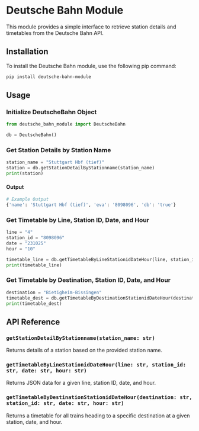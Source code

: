 # Deutsche Bahn Module

This module provides a simple interface to retrieve station details and timetables from the Deutsche Bahn API.

## Installation

To install the Deutsche Bahn module, use the following pip command:

```bash
pip install deutsche-bahn-module
```

## Usage

### Initialize DeutscheBahn Object

```python
from deutsche_bahn_module import DeutscheBahn

db = DeutscheBahn()
```

### Get Station Details by Station Name

```python
station_name = "Stuttgart Hbf (tief)"
station = db.getStationDetailByStationname(station_name)
print(station)
```

#### Output

```python
# Example Output
{'name': 'Stuttgart Hbf (tief)', 'eva': '8098096', 'db': 'true'}
```

### Get Timetable by Line, Station ID, Date, and Hour

```python
line = "4"
station_id = "8098096"
date = "231025"
hour = "10"

timetable_line = db.getTimetableByLineStationidDateHour(line, station_id, date, hour)
print(timetable_line)
```

### Get Timetable by Destination, Station ID, Date, and Hour

```python
destination = "Bietigheim-Bissingen"
timetable_dest = db.getTimetableByDestinationStationidDateHour(destination, station_id, date, hour)
print(timetable_dest)
```

## API Reference

### `getStationDetailByStationname(station_name: str)`

Returns details of a station based on the provided station name.

### `getTimetableByLineStationidDateHour(line: str, station_id: str, date: str, hour: str)`

Returns JSON data for a given line, station ID, date, and hour.

### `getTimetableByDestinationStationidDateHour(destination: str, station_id: str, date: str, hour: str)`

Returns a timetable for all trains heading to a specific destination at a given station, date, and hour.
